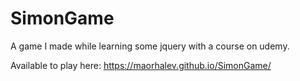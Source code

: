 # SimonGame

A game I made while learning some jquery with a course on udemy.

Available to play here: https://maorhalev.github.io/SimonGame/
